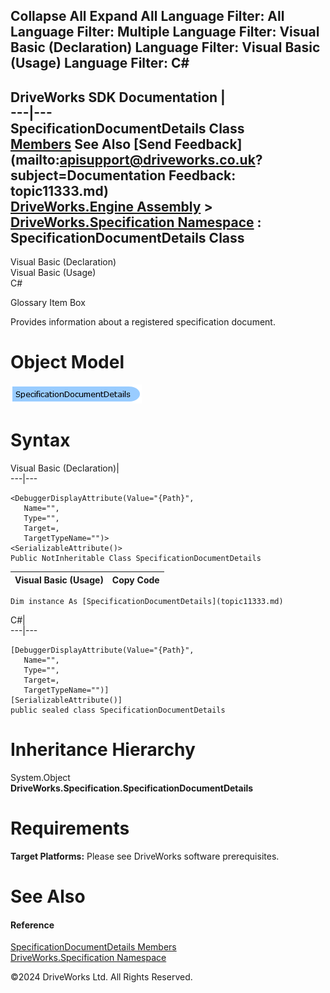        

 Collapse All Expand All  Language Filter: All  Language Filter: Multiple  Language Filter: Visual Basic (Declaration) Language Filter: Visual Basic (Usage) Language Filter: C#  
---  
DriveWorks SDK Documentation  |   
---|---  
SpecificationDocumentDetails Class   
[Members](topic11334.md) See Also [Send Feedback](mailto:apisupport@driveworks.co.uk?subject=Documentation Feedback: topic11333.md)  
[DriveWorks.Engine Assembly](topic2156.md) > [DriveWorks.Specification Namespace](topic10764.md) : SpecificationDocumentDetails Class  
---  
  
Visual Basic (Declaration)    
Visual Basic (Usage)    
C# 

Glossary Item Box

Provides information about a registered specification document. 

# Object Model

![](dotnetdiagramimages/image574.png)

# Syntax

Visual Basic (Declaration)|   
---|---  
      
    
    <DebuggerDisplayAttribute(Value="{Path}", 
       Name="", 
       Type="", 
       Target=, 
       TargetTypeName="")>
    <SerializableAttribute()>
    Public NotInheritable Class SpecificationDocumentDetails   
  
Visual Basic (Usage)| Copy Code  
---|---  
      
    
    Dim instance As [SpecificationDocumentDetails](topic11333.md)  
  
C#|   
---|---  
      
    
    [DebuggerDisplayAttribute(Value="{Path}", 
       Name="", 
       Type="", 
       Target=, 
       TargetTypeName="")]
    [SerializableAttribute()]
    public sealed class SpecificationDocumentDetails   
  
# Inheritance Hierarchy

System.Object  
**DriveWorks.Specification.SpecificationDocumentDetails**  


# Requirements

**Target Platforms:** Please see DriveWorks software prerequisites.

# See Also

#### Reference

[SpecificationDocumentDetails Members](topic11334.md)   
[DriveWorks.Specification Namespace](topic10764.md)

©2024 DriveWorks Ltd. All Rights Reserved.
